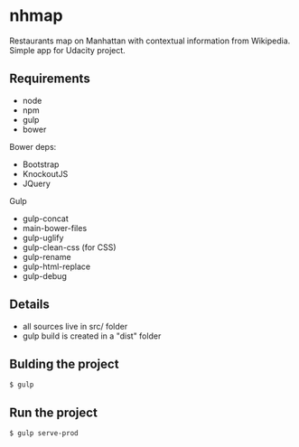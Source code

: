 nhmap
=====

Restaurants map on Manhattan with contextual information from Wikipedia.
Simple app for Udacity project.

Requirements
------------

* node
* npm
* gulp
* bower

Bower deps:
- Bootstrap
- KnockoutJS
- JQuery

Gulp
- gulp-concat
- main-bower-files
- gulp-uglify
- gulp-clean-css (for CSS)
- gulp-rename
- gulp-html-replace
- gulp-debug

Details
-------

* all sources live in src/ folder
* gulp build is created in a "dist" folder


Bulding the project
-------------------

    $ gulp


Run the project
---------------

    $ gulp serve-prod




